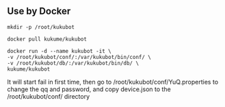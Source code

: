## Use by Docker

```shell
mkdir -p /root/kukubot

docker pull kukume/kukubot

docker run -d --name kukubot -it \
-v /root/kukubot/conf/:/var/kukubot/bin/conf/ \
-v /root/kukubot/db/:/var/kukubot/bin/db/ \
kukume/kukubot
```
It will start fail in first time, then go to /root/kukubot/conf/YuQ.properties to change the qq and password, and copy device.json to the /root/kukubot/conf/ directory
